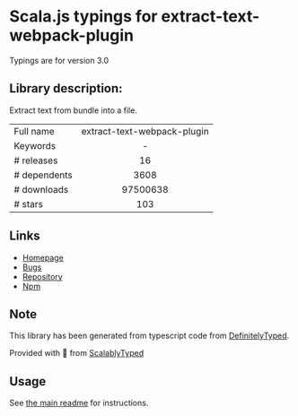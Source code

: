 
# Scala.js typings for extract-text-webpack-plugin

Typings are for version 3.0

## Library description:
Extract text from bundle into a file.

|                    |                 |
| ------------------ | :-------------: |
| Full name          | extract-text-webpack-plugin |
| Keywords           | - |
| # releases         | 16 |
| # dependents       | 3608 |
| # downloads        | 97500638 |
| # stars            | 103 |

## Links
- [Homepage](http://github.com/webpack-contrib/extract-text-webpack-plugin)
- [Bugs](https://github.com/webpack-contrib/extract-text-webpack-plugin/issues)
- [Repository](https://github.com/webpack-contrib/extract-text-webpack-plugin)
- [Npm](https://www.npmjs.com/package/extract-text-webpack-plugin)
    


## Note
This library has been generated from typescript code from [DefinitelyTyped](https://definitelytyped.org).

Provided with :purple_heart: from [ScalablyTyped](https://github.com/oyvindberg/ScalablyTyped)

## Usage
See [the main readme](../../readme.md) for instructions.



